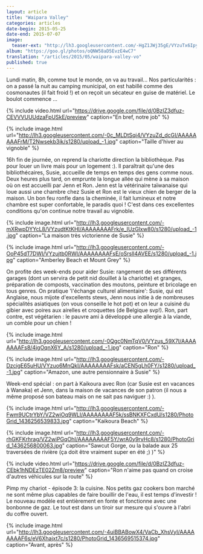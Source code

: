```yaml
---
layout: article
title: "Waipara Valley"
categories: articles
date-begin: 2015-05-25
date-end: 2015-07-07
image: 
  teaser-ext: "http://lh3.googleusercontent.com/-HgZ1JWj35gE/VYzuTx6IpyI/AAAAAAAAFqs/IL4Bjsk76cw/s1280/upload_-1.jpg"
album: "https://goo.gl/photos/oQNW58aD5EvzE4wC7"
translation: "/articles/2015/05/waipara-valley-vo"
published: true
---
```


Lundi matin, 8h, comme tout le monde, on va au travail... Nos particularités : on a passé la nuit au camping municipal, on est habillé comme des cosmonautes (il fait froid !) et on reçoit un sécateur en guise de matériel. Le boulot commence ...

{% include video.html url="https://drive.google.com/file/d/0BzIZ3dfuz-CEVVVUUUdzaFpUSkE/preview" caption="En bref, notre job" %}

{% include image.html url="http://lh3.googleusercontent.com/-0c_MLDtSqi4/VYzuZd_dcGI/AAAAAAAAFrM/T2Nwsekb3ik/s1280/upload_-1.jpg" caption="Taille d'hiver au vignoble" %}

16h fin de journée, on reprend la chariotte direction la bibliothèque. Pas pour louer un livre mais pour un logement :). Il paraîtrait qu'une des bibliothécaires, Susie, accueille de temps en temps des gens comme nous. Deux heures plus tard, on emprunte la longue allée qui mène à sa maison où on est accueilli par Jenn et Ron. Jenn est la vétérinaire taïwanaise qui loue aussi une chambre chez Susie et Ron est le vieux chien de berger de la maison. Un bon feu ronfle dans la cheminée, il fait lumineux et notre chambre est super confortable, le paradis quoi ! C'est dans ces excellentes conditions qu'on continue notre travail au vignoble. 

{% include image.html url="http://lh3.googleusercontent.com/-mXRwpDYYcL8/VYzudtKtKHI/AAAAAAAAFrk/e_IUzGlxw80/s1280/upload_-1.jpg" caption="La maison très victorienne de Susie" %}

{% include image.html url="http://lh3.googleusercontent.com/-OoP45dT7DWI/VYzujtb0RWI/AAAAAAAAFsE/oSrsll4AVEE/s1280/upload_-1.jpg" caption="Amberley Beach et Mount Grey" %}

On profite des week-ends pour aider Susie: rangement de ses différents garages (dont un servira de petit nid douillet à la chariotte) et granges, préparation de composts, vaccination des moutons, peinture et bricolage en tous genres. On pratique 'l'échange culturel alimentaire': Susie, qui est Anglaise, nous mijote d'excellents stews, Jenn nous initie à de nombreuses spécialités asiatiques (on vous conseille le hot pot) et on leur a cuisiné du gibier avec poires aux airelles et croquettes (de Belgique svp!). Ron, part contre, est végétarien :  le pauvre ami à développé une allergie à la viande, un comble pour un chien !

{% include image.html url="http://lh3.googleusercontent.com/-0Qgc0NmTqV0/VYzus_59X7I/AAAAAAAAFs8/4jgOqnX6Y_A/s1280/upload_-1.jpg" caption="Ron" %}

{% include image.html url="http://lh3.googleusercontent.com/-DzcigE65uHU/VYzuo6MnQkI/AAAAAAAAFsk/aCEN5gLh0FY/s1280/upload_-1.jpg" caption="Amazon, une autre pensionnaire à Susie" %}

Week-end spécial : on part à Kaikoura avec Ron (car Susie est en vacances à Wanaka) et Jenn, dans la maison de vacances de son patron (il nous a même proposé son bateau mais on ne sait pas naviguer :) ). 

{% include image.html url="http://lh3.googleusercontent.com/-Fwm9UCtrYbY/VZ2wiOq9WLI/AAAAAAAAF5k/ssBNKXFCxdU/s1280/PhotoGrid_1436256539833.jpg" caption="Kaikoura Beach" %}

{% include image.html url="http://lh3.googleusercontent.com/-rhGKFKrhrag/VZ2wiPGqOhI/AAAAAAAAF5Y/wrA0y9rvHc8/s1280/PhotoGrid_1436256800063.jpg" caption="Sawcut Gorge, ou la balade aux 25 traversées de rivière (ça doit être vraiment super en été ;) )" %}

{% include video.html url="https://drive.google.com/file/d/0BzIZ3dfuz-CEbk1hNDEzTE02Zm8/preview" caption="Ron n'aime pas quand on croise d'autres véhicules sur la route" %}

Pimp my chariot - épisode 3: la cuisine. Nos petits gaz cookers bon marché ne sont même plus capables de faire bouillir de l'eau, il est temps d'investir ! Le nouveau modèle est entièrement en fonte et fonctionne avec une bonbonne de gaz. Le tout est dans un tiroir sur mesure qui s'ouvre à l'abri du coffre ouvert.

{% include image.html url="http://lh3.googleusercontent.com/-4uiBBABowX4/VaCb_XhsVyI/AAAAAAAAF6s/eV6Xhajxt7c/s1280/PhotoGrid_1436569515374.jpg" caption="Avant, après" %}